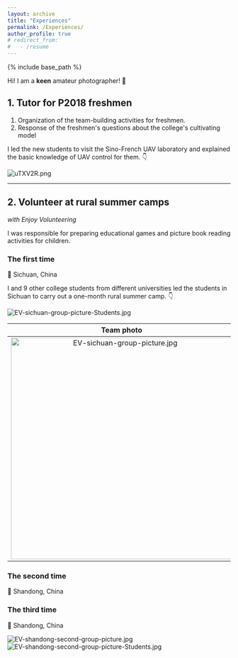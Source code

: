 ```yaml
---
layout: archive
title: "Experiences"
permalink: /Experiences/
author_profile: true
# redirect_from:
#   - /resume
---
```


{% include base_path %}

Hi! I am a **keen** amateur photographer! 📸

## 1. Tutor for P2018 freshmen

1. Organization of the team-building activities for freshmen.
2. Response of the freshmen's questions about the college's cultivating model

<!-- 带领新同学参观中法无人机实验室，并为他们讲解无人机控制的基本知识。 -->

I led the new students to visit the Sino-French UAV laboratory and explained the basic knowledge of UAV control for them. 👇

<img src="https://jianhua-WANG-BUAA.github.io/images/Tutor_for_freshmen.jpg" alt="uTXV2R.png" border="0"/>


---

## 2. Volunteer at rural summer camps
*with Enjoy Volunteering*

I was responsible for preparing educational games and picture book reading activities for children.

### The first time 

📍 Sichuan, China

I and 9 other college students from different universities led the students in Sichuan to carry out a one-month rural summer camp. 👇

<img src="https://jianhua-WANG-BUAA.github.io/images/EV-sichuan-group-picture-Students.jpg" alt="EV-sichuan-group-picture-Students.jpg" border="0"/>

|                   Team photo                   |                 Volunteers visiting students' homes                  |                         Students playing games together                          |
| :----------------------------------------------------------: | :----------------------------------------------------------: | :----------------------------------------------------------: |
| <img src="https://jianhua-WANG-BUAA.github.io/images/EV-sichuan-group-picture.jpg" alt="EV-sichuan-group-picture.jpg" border="0" width="500"/> | <img src="https://jianhua-WANG-BUAA.github.io/images/EV-sichuan-activities (2).jpg" alt="EV-sichuan-activities (2).jpg" border="0" width="500"/> | <img src="https://jianhua-WANG-BUAA.github.io/images/EV-sichuan-activities (1).jpg" alt="EV-sichuan-activities (1).jpg" border="0" width="500"/> |


### The second time 

📍 Shandong, China



### The third time 

📍 Shandong, China

<img src="https://jianhua-WANG-BUAA.github.io/images/EV-shandong-second-group-picture.jpg" alt="EV-shandong-second-group-picture.jpg" border="0"/>

<img src="https://jianhua-WANG-BUAA.github.io/images/EV-shandong-second-group-picture-Students.jpg" alt="EV-shandong-second-group-picture-Students.jpg" border="0"/>



